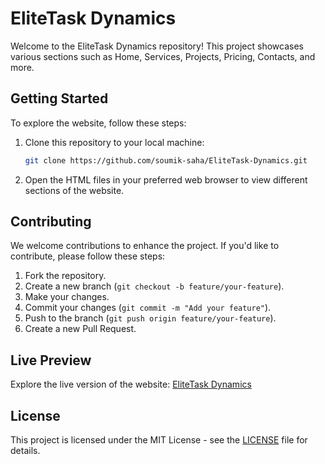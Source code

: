 # EliteTask Dynamics

Welcome to the EliteTask Dynamics repository! This project showcases various sections such as Home, Services, Projects, Pricing, Contacts, and more.

## Getting Started

To explore the website, follow these steps:

1. Clone this repository to your local machine:

   ```bash
   git clone https://github.com/soumik-saha/EliteTask-Dynamics.git
   ```

2. Open the HTML files in your preferred web browser to view different sections of the website.

## Contributing

We welcome contributions to enhance the project. If you'd like to contribute, please follow these steps:

1. Fork the repository.
2. Create a new branch (`git checkout -b feature/your-feature`).
3. Make your changes.
4. Commit your changes (`git commit -m "Add your feature"`).
5. Push to the branch (`git push origin feature/your-feature`).
6. Create a new Pull Request.

## Live Preview

Explore the live version of the website: [EliteTask Dynamics](https://main--stirring-stardust-b5e147.netlify.app/)

## License

This project is licensed under the MIT License - see the [LICENSE](LICENSE) file for details.